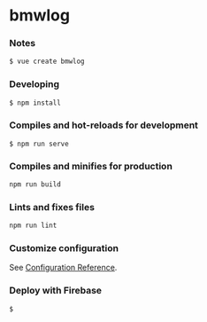 # bmwlog
### Notes

```bash
$ vue create bmwlog
```

### Developing

```bash
$ npm install
```

### Compiles and hot-reloads for development
```
$ npm run serve
```

### Compiles and minifies for production

```bash
npm run build
```

### Lints and fixes files
```bash
npm run lint
```

### Customize configuration
See [Configuration Reference](https://cli.vuejs.org/config/).

### Deploy with Firebase

```bash
$
```
